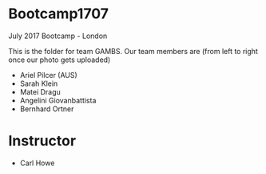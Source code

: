 # Bootcamp1707
July 2017 Bootcamp - London

This is the folder for team GAMBS. 
Our team members are (from left to right once our photo gets uploaded)

[](photoname.jpg)

* Ariel Pilcer (AUS)
* Sarah Klein
* Matei Dragu
* Angelini Giovanbattista
* Bernhard Ortner

# Instructor
* Carl Howe

